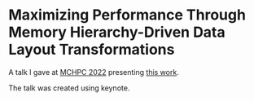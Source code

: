 # Maximizing Performance Through Memory Hierarchy-Driven Data Layout Transformations

A talk I gave at [MCHPC 2022](https://passlab.github.io/mchpc/mchpc2022/) presenting [this work](https://bensepanski.github.io/publication/2022-11-13-Maximizing-performance-through-memory-hierarchy-driven-data-layout-transformations).

The talk was created using keynote.
